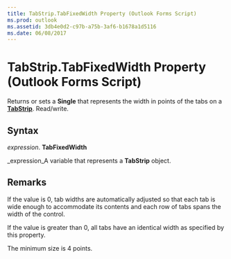 ```yaml
---
title: TabStrip.TabFixedWidth Property (Outlook Forms Script)
ms.prod: outlook
ms.assetid: 3db4e0d2-c97b-a75b-3af6-b1678a1d5116
ms.date: 06/08/2017
---
```



# TabStrip.TabFixedWidth Property (Outlook Forms Script)

Returns or sets a **Single** that represents the width in points of the tabs on a **[TabStrip](tabstrip-object-outlook-forms-script.md)**. Read/write.


## Syntax

 _expression_. **TabFixedWidth**

 _expression_A variable that represents a **TabStrip** object.


## Remarks

If the value is 0, tab widths are automatically adjusted so that each tab is wide enough to accommodate its contents and each row of tabs spans the width of the control.

If the value is greater than 0, all tabs have an identical width as specified by this property.

The minimum size is 4 points.


